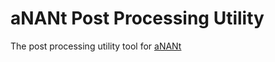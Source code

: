 # aNANt Post Processing Utility

The post processing utility tool for [aNANt](https://anant.mrc.iisc.ac.in)